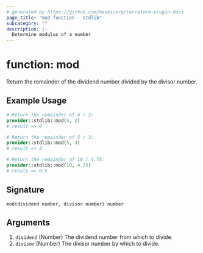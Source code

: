 ```yaml
---
# generated by https://github.com/hashicorp/terraform-plugin-docs
page_title: "mod function - stdlib"
subcategory: ""
description: |-
  Determine modulus of a number
---
```


# function: mod

Return the remainder of the dividend number divided by the divisor number.

## Example Usage

```terraform
# Return the remainder of 4 / 2:
provider::stdlib::mod(4, 2)
# result => 0

# Return the remainder of 5 / 3:
provider::stdlib::mod(5, 3)
# result => 2

# Return the remainder of 10 / 4.75:
provider::stdlib::mod(10, 4.75)
# result => 0.5
```

## Signature

<!-- signature generated by tfplugindocs -->
```text
mod(dividend number, divisor number) number
```

## Arguments

<!-- arguments generated by tfplugindocs -->
1. `dividend` (Number) The dividend number from which to divide.
1. `divisor` (Number) The divisor number by which to divide.

